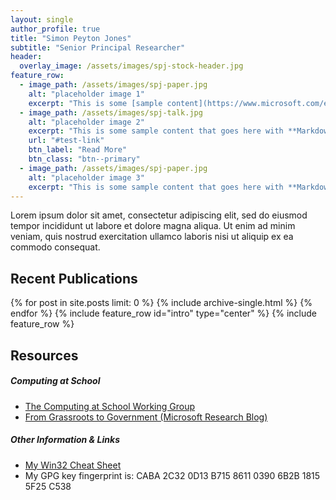```yaml
---
layout: single
author_profile: true
title: "Simon Peyton Jones"
subtitle: "Senior Principal Researcher" 
header:
  overlay_image: /assets/images/spj-stock-header.jpg
feature_row:
  - image_path: /assets/images/spj-paper.jpg
    alt: "placeholder image 1"
    excerpt: "This is some [sample content](https://www.microsoft.com/en-us/research/academic-program/write-great-research-paper/) that goes here with **Markdown** formatting."
  - image_path: /assets/images/spj-talk.jpg
    alt: "placeholder image 2"
    excerpt: "This is some sample content that goes here with **Markdown** formatting."
    url: "#test-link"
    btn_label: "Read More"
    btn_class: "btn--primary"
  - image_path: /assets/images/spj-paper.jpg
    alt: "placeholder image 3" 
    excerpt: "This is some sample content that goes here with **Markdown** formatting."
---
```


Lorem ipsum dolor sit amet, consectetur adipiscing elit, sed do eiusmod tempor incididunt ut labore et dolore magna aliqua. Ut enim ad minim veniam, quis nostrud exercitation ullamco laboris nisi ut aliquip ex ea commodo consequat.  
## Recent Publications
{% for post in site.posts limit: 0 %}
  {% include archive-single.html %}
{% endfor %}
{% include feature_row id="intro" type="center" %}
{% include feature_row %}  
## Resources  
##### Computing at School
- [The Computing at School Working Group](https://www.computingatschool.org.uk/)
- [From Grassroots to Government (Microsoft Research Blog)](https://www.microsoft.com/en-us/research/blog/from-grassroots-to-government/)    
##### Other Information & Links
- [My Win32 Cheat Sheet](https://www.microsoft.com/en-us/research/publication/win-32-cheat-sheet/)
- My GPG key fingerprint is: CABA 2C32 0D13 B715 8611 0390 6B2B 1815 5F25 C538

